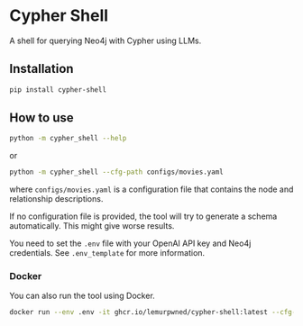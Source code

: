 # Cypher Shell

A shell for querying Neo4j with Cypher using LLMs.

## Installation

```bash
pip install cypher-shell
```

## How to use

```bash
python -m cypher_shell --help
```

or

```bash
python -m cypher_shell --cfg-path configs/movies.yaml
```

where `configs/movies.yaml` is a configuration file that contains the node and relationship descriptions.

If no configuration file is provided, the tool will try to generate a schema automatically. This might give worse results.

You need to set the `.env` file with your OpenAI API key and Neo4j credentials. See `.env_template` for more information.

### Docker

You can also run the tool using Docker.

```bash
docker run --env .env -it ghcr.io/lemurpwned/cypher-shell:latest --cfg-path configs/movies.yaml
```
